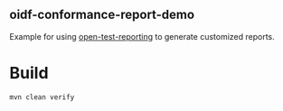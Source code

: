 oidf-conformance-report-demo
---

Example for using [open-test-reporting](https://github.com/ota4j-team/open-test-reporting) to generate customized
reports.

# Build
```
mvn clean verify
```